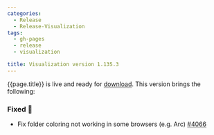 ```yaml
---
categories:
  - Release
  - Release-Visualization
tags:
  - gh-pages
  - release
  - visualization

title: Visualization version 1.135.3
---
```


{{page.title}} is live and ready for [download](https://github.com/MaibornWolff/codecharta/releases/tag/vis-1.135.3).
This version brings the following:

### Fixed 🐞

- Fix folder coloring not working in some browsers (e.g. Arc) [#4066](https://github.com/MaibornWolff/codecharta/pull/4066)